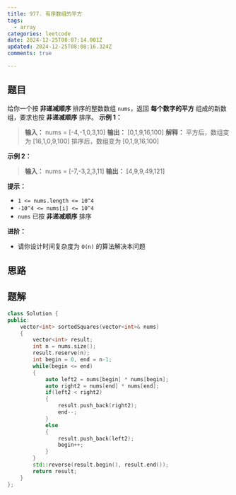 ```yaml
---
title: 977. 有序数组的平方
tags:
  - array
categories: leetcode
date: 2024-12-25T08:07:14.001Z
updated: 2024-12-25T08:08:16.324Z
comments: true

---
```


<!--more-->

## 题目

给你一个按 **非递减顺序**  排序的整数数组 `nums`，返回 **每个数字的平方**  组成的新数组，要求也按 **非递减顺序**  排序。
**示例 1：**

> **输入：** nums = \[\-4,\-1,0,3,10]
> **输出：** \[0,1,9,16,100]
> **解释：** 平方后，数组变为 \[16,1,0,9,100]
> 排序后，数组变为 \[0,1,9,16,100]

**示例 2：**

> **输入：** nums = \[\-7,\-3,2,3,11]
> **输出：** \[4,9,9,49,121]

**提示：**

* `1 <= nums.length <= 10^4`
* `-10^4 <= nums[i] <= 10^4`
* `nums` 已按 **非递减顺序**  排序

**进阶：**

* 请你设计时间复杂度为 `O(n)` 的算法解决本问题

## 思路

## 题解

```cpp
class Solution {
public:
    vector<int> sortedSquares(vector<int>& nums)
    {
        vector<int> result;
        int n = nums.size();
        result.reserve(n);
        int begin = 0, end = n-1;
        while(begin <= end)
        {
            auto left2 = nums[begin] * nums[begin];
            auto right2 = nums[end] * nums[end];
            if(left2 < right2)
            {
                result.push_back(right2);
                end--;
            }
            else
            {
                result.push_back(left2);
                begin++;
            }
        }
        std::reverse(result.begin(), result.end());
        return result;
    }
};
```